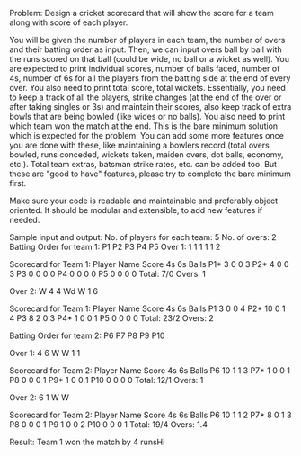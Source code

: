 Problem:
Design a cricket scorecard that will show the score for a team along with score of each player.

You will be given the number of players in each team, the number of overs and their batting order as input. Then, we can input overs ball by ball with the runs scored on that ball (could be wide, no ball or a wicket as well).
You are expected to print individual scores, number of balls faced, number of 4s, number of 6s for all the players from the batting side at the end of every over. You also need to print total score, total wickets. Essentially, you need to keep a track of all the players, strike changes (at the end of the over or after taking singles or 3s) and maintain their scores, also keep track of extra bowls that are being bowled (like wides or no balls). You also need to print which team won the match at the end.
This is the bare minimum solution which is expected for the problem. You can add some more features once you are done with these, like maintaining a bowlers record (total overs bowled, runs conceded, wickets taken, maiden overs, dot balls, economy, etc.). Total team extras, batsman strike rates, etc. can be added too. But these are "good to have" features, please try to complete the bare minimum first.

Make sure your code is readable and maintainable and preferably object oriented. It should be modular and extensible, to add new features if needed.

Sample input and output:
No. of players for each team: 5
No. of overs: 2
Batting Order for team 1:
P1
P2
P3
P4
P5
Over 1:
1
1
1
1
1
2

Scorecard for Team 1:
Player Name Score 4s 6s Balls
P1* 3 0 0 3
P2* 4 0 0 3
P3 0 0 0 0
P4 0 0 0 0
P5 0 0 0 0
Total: 7/0
Overs: 1

Over 2:
W
4
4
Wd
W
1
6

Scorecard for Team 1:
Player Name Score 4s 6s Balls
P1 3 0 0 4
P2* 10 0 1 4
P3 8 2 0 3
P4* 1 0 0 1
P5 0 0 0 0
Total: 23/2
Overs: 2

Batting Order for team 2:
P6
P7
P8
P9
P10

Over 1:
4
6
W
W
1
1

Scorecard for Team 2:
Player Name Score 4s 6s Balls
P6 10 1 1 3
P7* 1 0 0 1
P8 0 0 0 1
P9* 1 0 0 1
P10 0 0 0 0
Total: 12/1
Overs: 1

Over 2:
6
1
W
W

Scorecard for Team 2:
Player Name Score 4s 6s Balls
P6 10 1 1 2
P7* 8 0 1 3
P8 0 0 0 1
P9 1 0 0 2
P10 0 0 0 1
Total: 19/4
Overs: 1.4

Result: Team 1 won the match by 4 runsHi